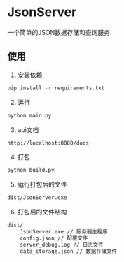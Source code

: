 # JsonServer

一个简单的JSON数据存储和查询服务

## 使用

1. 安装依赖

```bash
pip install -r requirements.txt
```

2. 运行

```bash
python main.py
```

3. api文档

```bash
http://localhost:8080/docs
```

4. 打包

```bash
python build.py
```

5. 运行打包后的文件

```bash
dist/JsonServer.exe
```

6. 打包后的文件结构

```bash
dist/
    JsonServer.exe // 服务器主程序
    config.json // 配置文件
    server_debug.log // 日志文件
    data_storage.json // 数据存储文件
```
